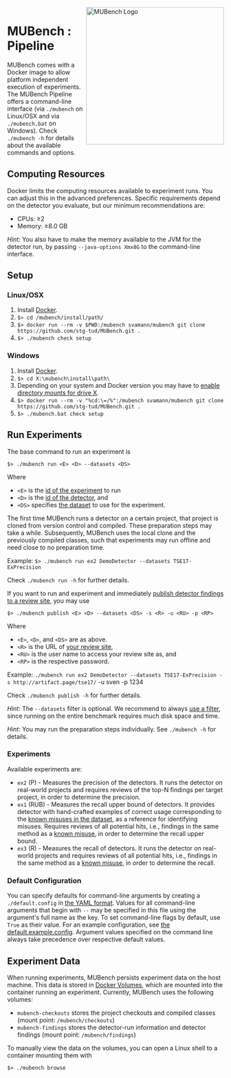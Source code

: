 <img align="right" width="320" height="320" alt="MUBench Logo" src="https://raw.githubusercontent.com/stg-tud/MUBench/master/meta/logo.png" />

# MUBench : Pipeline

MUBench comes with a Docker image to allow platform independent execution of experiments.
The MUBench Pipeline offers a command-line interface (via `./mubench` on Linux/OSX and via `./mubench.bat` on Windows).
Check `./mubench -h` for details about the available commands and options.


## Computing Resources

Docker limits the computing resources available to experiment runs.
You can adjust this in the advanced preferences.
Specific requirements depend on the detector you evaluate, but our minimum recommendations are:

* CPUs: &ge;2
* Memory: &ge;8.0 GB

*Hint:* You also have to make the memory available to the JVM for the detector run, by passing `--java-options Xmx8G` to the command-line interface.


## Setup

### Linux/OSX

1. Install [Docker](https://www.docker.com/products/overview#/install_the_platform).
2. `$> cd /mubench/install/path/`
3. `$> docker run --rm -v $PWD:/mubench svamann/mubench git clone https://github.com/stg-tud/MUBench.git .`
4. `$> ./mubench check setup`

### Windows

1. Install [Docker](https://www.docker.com/products/overview#/install_the_platform).
2. `$> cd X:\mubench\install\path\`
3. Depending on your system and Docker version you may have to [enable directory mounts for drive X](https://rominirani.com/docker-on-windows-mounting-host-directories-d96f3f056a2c).
4. `$> docker run --rm -v "%cd:\=/%":/mubench svamann/mubench git clone https://github.com/stg-tud/MUBench.git .`
5. `$> ./mubench.bat check setup`


## Run Experiments

The base command to run an experiment is

    $> ./mubench run <E> <D> --datasets <DS>

Where

* `<E>` is the [id of the experiment](#experiments) to run
* `<D>` is the [id of the detector](../detectors), and
* `<DS>` specifies [the dataset](../data/#filtering) to use for the experiment.

The first time MUBench runs a detector on a certain project, that project is cloned from version control and compiled.
These preparation steps may take a while.
Subsequently, MUBench uses the local clone and the previously compiled classes, such that experiments may run offline and need close to no preparation time.

Example: `$> ./mubench run ex2 DemoDetector --datasets TSE17-ExPrecision`

Check `./mubench run -h` for further details.

If you want to run and experiment and immediately [publish detector findings to a review site](../mubench.reviewsite/#publish-detector-findings), you may use

    $> ./mubench publish <E> <D> --datasets <DS> -s <R> -u <RU> -p <RP>

Where

* `<E>`, `<D>`, and `<DS>` are as above.
* `<R>` is the URL of [your review site](../mubench.reviewsite/),
* `<RU>` is the user name to access your review site as, and
* `<RP>` is the respective password.

Example: `./mubench run ex2 DemoDetector --datasets TSE17-ExPrecision -s http://artifact.page/tse17/` -u sven -p 1234

Check `./mubench publish -h` for further details.

*Hint:* The `--datasets` filter is optional.
We recommend to always [use a filter](../data/#filtering), since running on the entire benchmark requires much disk space and time.

*Hint:* You may run the preparation steps individually. See `./mubench -h` for details.


### Experiments

Available experiments are:

* `ex2` (P) - Measures the precision of the detectors. It runs the detector on real-world projects and requires reviews of the top-N findings per target project, in order to determine the precision.
* `ex1` (RUB) - Measures the recall upper bound of detectors. It provides detector with hand-crafted examples of correct usage corresponding to the [known misuses in the dataset](../data), as a reference for identifying misuses. Requires reviews of all potential hits, i.e., findings in the same method as a [known misuse](../data), in order to determine the recall upper bound.
* `ex3` (R) - Measures the recall of detectors. It runs the detector on real-world projects and requires reviews of all potential hits, i.e., findings in the same method as a [known misuse](../data), in order to determine the recall.


### Default Configuration

You can specify defaults for command-line arguments by creating a `./default.config` in [the YAML format](http://yaml.org/).
Values for all command-line arguments that begin with `--` may be specified in this file using the argument's full name as the key.
To set command-line flags by default, use `True` as their value.
For an example configuration, see [the default.example.config](../default.example.config).
Argument values specified on the command line always take precedence over respective default values.


## Experiment Data

When running experiments, MUBench persists experiment data on the host machine.
This data is stored in [Docker Volumes](https://docs.docker.com/storage/volumes/), which are mounted into the container running an experiment.
Currently, MUBench uses the following volumes:

* `mubench-checkouts` stores the project checkouts and compiled classes (mount point: `/mubench/checkouts`)
* `mubench-findings` stores the detector-run information and detector findings (mount point: `/mubench/findings`)

To manually view the data on the volumes, you can open a Linux shell to a container mounting them with

    $> ./mubench browse
